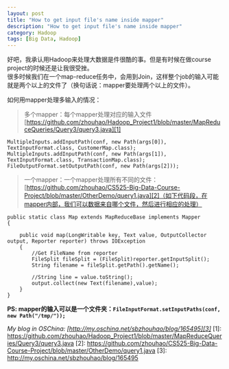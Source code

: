```yaml
---
layout: post
title: "How to get input file's name inside mapper"
description: "How to get input file's name inside mapper"
category: Hadoop
tags: [Big Data, Hadoop]
---
```

好吧，我承认用Hadoop来处理大数据是件很酷的事。但是有时候在做course project的时候还是让我很受挫。   
很多时候我们在一个map-reduce任务中，会用到Join，这样整个job的输入可能就是两个以上的文件了（换句话说：mapper要处理两个以上的文件）。   
     
如何用mapper处理多输入的情况：  
> 多个mapper：每个mapper处理对应的输入文件[https://github.com/zhouhao/Hadoop_Project1/blob/master/MapReduceQueries/Query3/query3.java][1]    

<pre><code>MultipleInputs.addInputPath(conf, new Path(args[0]), TextInputFormat.class, CustomerMap.class);
MultipleInputs.addInputPath(conf, new Path(args[1]), TextInputFormat.class, TransactionMap.class);
FileOutputFormat.setOutputPath(conf, new Path(args[2])); </code></pre>     


> 一个mapper：一个mapper处理所有不同的文件：[https://github.com/zhouhao/CS525-Big-Data-Course-Project/blob/master/OtherDemo/query1.java][2]（如下代码段，在mapper内部，我们可以数据来自哪个文件，然后进行相应的处理）      
    
<pre><code>public static class Map extends MapReduceBase implements Mapper<LongWritable, Text, Text, Text> 
{

	public void map(LongWritable key, Text value, OutputCollector<Text,Text> output, Reporter reporter) throws IOException 
	{
		//Get FileName from reporter
		FileSplit fileSplit = (FileSplit)reporter.getInputSplit();
		String filename = fileSplit.getPath().getName();

		//String line = value.toString();
		output.collect(new Text(filename),value);  			
	}
}</code></pre>

**PS: mapper的输入可以是一个文件夹：`FileInputFormat.setInputPaths(conf, new Path("/tmp/"));`**

*My blog in OSChina: [http://my.oschina.net/sbzhouhao/blog/165495][3]*
  [1]: https://github.com/zhouhao/Hadoop_Project1/blob/master/MapReduceQueries/Query3/query3.java
  [2]: https://github.com/zhouhao/CS525-Big-Data-Course-Project/blob/master/OtherDemo/query1.java
  [3]: http://my.oschina.net/sbzhouhao/blog/165495
